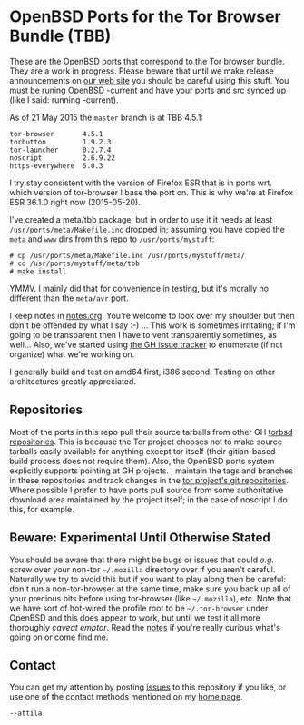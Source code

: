 # OpenBSD Ports for the Tor Browser Bundle (TBB) #

These are the OpenBSD ports that correspond to the Tor browser bundle.
They are a work in progress.  Please beware that until we make release
announcements on [our web site](https://torbsd.github.io) you should be
careful using this stuff.  You must be runing OpenBSD -current and
have your ports and src synced up (like I said: running -current).

As of 21 May 2015 the `master` branch is at TBB 4.5.1:

    tor-browser       4.5.1
    torbutton         1.9.2.3
    tor-launcher      0.2.7.4
    noscript          2.6.9.22
    https-everywhere  5.0.3

I try stay consistent with the version of Firefox ESR that is in ports
wrt. which version of tor-browser I base the port on.  This is why
we're at Firefox ESR 36.1.0 right now (2015-05-20).

I've created a meta/tbb package, but in order to use it it needs
at least `/usr/ports/meta/Makefile.inc` dropped in; assuming you
have copied the `meta` and `www` dirs from this repo to
`/usr/ports/mystuff`:

    # cp /usr/ports/meta/Makefile.inc /usr/ports/mystuff/meta/
    # cd /usr/ports/mystuff/meta/tbb
    # make install

YMMV.  I mainly did that for convenience in testing, but it's morally
no different than the `meta/avr` port.

I keep notes in [notes.org](notes.org).  You're welcome to look over
my shoulder but then don't be offended by what I say :-) ...  This
work is sometimes irritating; if I'm going to be transparent then I
have to vent transparently sometimes, as well... Also, we've started
using [the GH issue tracker](https://github.com/torbsd/openbsd-ports/issues)
to enumerate (if not organize) what we're working on.

I generally build and test on amd64 first, i386 second.  Testing on
other architectures greatly appreciated.

## Repositories ##

Most of the ports in this repo pull their source tarballs from other
GH [torbsd repositories](https://github.com/torbsd).  This is because
the Tor project chooses not to make source tarballs easily available
for anything except tor itself (their gitian-based build process does
not require them).  Also, the OpenBSD ports system explicitly supports
pointing at GH projects.  I maintain the tags and branches in these
repositories and track changes in the
[tor project's git repositories](https://gitweb.torproject.org).
Where possible I prefer to have ports pull source from some
authoritative download area maintained by the project itself; in the
case of noscript I do this, for example.

## Beware: Experimental Until Otherwise Stated ##

You should be aware that there might be bugs or issues that could
_e.g._ screw over your non-tor `~/.mozilla` directory over if you
aren't careful.  Naturally we try to avoid this but if you want to
play along then be careful: don't run a non-tor-browser at the same
time, make sure you back up all of your precious bits before using
tor-browser (like `~/.mozilla`), etc.  Note that we have sort of
hot-wired the profile root to be `~/.tor-browser` under OpenBSD and
this does appear to work, but until we test it all more thoroughly
_caveat emptor_.  Read the [notes](notes.org) if you're really curious
what's going on or come find me.

## Contact ##

You can get my attention by posting [issues](https://github.com/torbsd/openbsd-ports/issues) to this repository if you
like, or use one of the contact methods mentioned on my
[home page](http://trac.haqistan.net/~attila).

`--attila`
